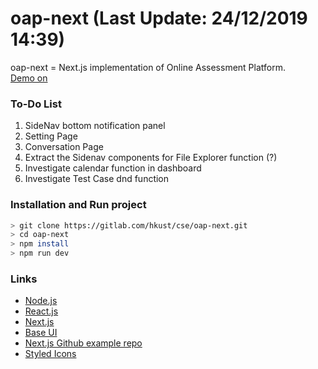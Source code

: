 # oap-next (Last Update: 24/12/2019 14:39)
oap-next = Next.js implementation of Online Assessment Platform.\
[Demo on](https://oap-next.chrisliupascal.now.sh/dashboard)

### To-Do List
1. SideNav bottom notification panel
2. Setting Page
3. Conversation Page
4. Extract the Sidenav components for File Explorer function (?)
5. Investigate calendar function in dashboard
6. Investigate Test Case dnd function

### Installation and Run project
```sh
> git clone https://gitlab.com/hkust/cse/oap-next.git
> cd oap-next
> npm install
> npm run dev
```

### Links
* [Node.js](https://nodejs.org/en/)
* [React.js](https://reactjs.org/)
* [Next.js](https://nextjs.org/)
* [Base UI](https://baseweb.design/)
* [Next.js Github example repo](https://github.com/zeit/next.js/tree/canary/examples)
* [Styled Icons](https://styled-icons.js.org/)
